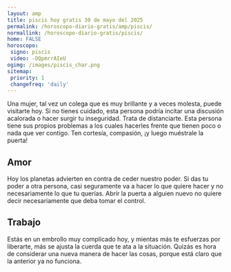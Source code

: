 ```yaml
---
layout: amp
title: piscis hoy gratis 30 de mayo del 2025 
permalink: /horoscopo-diario-gratis/amp/piscis/
normallink: /horoscopo-diario-gratis/piscis/
home: FALSE
horoscopo:
 signo: piscis
 video: -DQpmrrAIeU
ogimg: /images/piscis_char.png
sitemap:
 priority: 1
 changefreq: 'daily'
---
```



Una mujer, tal vez un colega que es muy brillante y a veces molesta, puede visitarte hoy. Si no tienes cuidado, esta persona podría incitar una discusión acalorada o hacer surgir tu inseguridad. Trata de distanciarte. Esta persona tiene sus propios problemas a los cuales hacerles frente que tienen poco o nada que ver contigo. Ten cortesía, compasión, ¡y luego muéstrale la puerta!

## Amor

Hoy los planetas advierten en contra de ceder nuestro poder. Si das tu poder a otra persona, casi seguramente va a hacer lo que quiere hacer y no necesariamente lo que tu querías. Abrir la puerta a alguien nuevo no quiere decir necesariamente que deba tomar el control.

## Trabajo

Estás en un embrollo muy complicado hoy, y mientas más te esfuerzas por liberarte, más se ajusta la cuerda que te ata a la situación. Quizás es hora de considerar una nueva manera de hacer las cosas, porque está claro que la anterior ya no funciona.